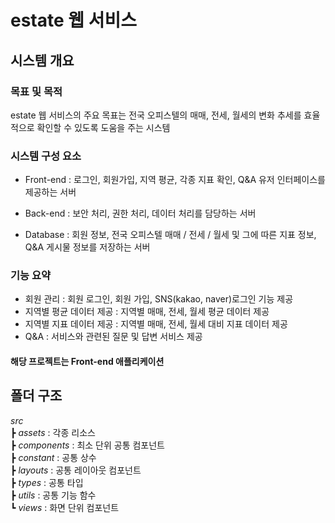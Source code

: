 # estate 웹 서비스

## 시스템 개요

### 목표 및 목적

estate 웹 서비스의 주요 목표는 전국 오피스텔의 매매, 전세, 월세의 변화 추세를 효율적으로 확인할 수 있도록 도움을 주는 시스템

### 시스템 구성 요소

- Front-end : 로그인, 회원가입, 지역 평균, 각종 지표 확인, Q&A 유저 인터페이스를 제공하는 서버

- Back-end : 보안 처리, 권한 처리, 데이터 처리를 담당하는 서버

- Database : 회원 정보, 전국 오피스텔 매매 / 전세 / 월세 및 그에 따른 지표 정보, Q&A 게시물 정보를 저장하는 서버

### 기능 요약

- 회원 관리 : 회원 로그인, 회원 가입, SNS(kakao, naver)로그인 기능 제공
- 지역별 평균 데이터 제공 : 지역별 매매, 전세, 월세 평균 데이터 제공
- 지역별 지표 데이터 제공 : 지역별 매매, 전세, 월세 대비 지표 데이터 제공
- Q&A : 서비스와 관련된 질문 및 답변 서비스 제공

#### 해당 프로젝트는 Front-end 애플리케이션

## 폴더 구조

_src_  
┣ _assets_ : 각종 리소스  
┣ _components_ : 최소 단위 공통 컴포넌트  
┣ _constant_ : 공통 상수  
┣ _layouts_ : 공통 레이아웃 컴포넌트  
┣ _types_ : 공통 타입  
┣ _utils_ : 공통 기능 함수  
┗ _views_ : 화면 단위 컴포넌트
